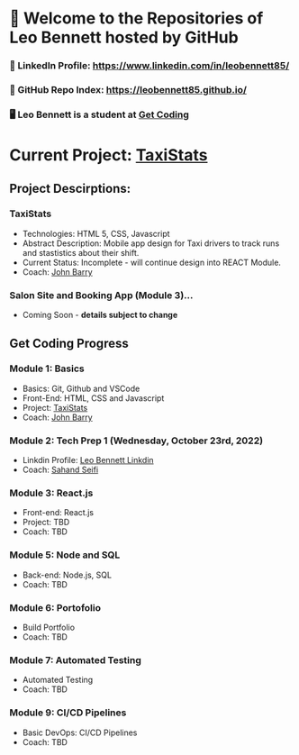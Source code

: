 # 👊 Welcome to the Repositories of Leo Bennett hosted by GitHub
### :link: LinkedIn Profile: https://www.linkedin.com/in/leobennett85/
### :link: GitHub Repo Index: https://leobennett85.github.io/


### 🖥️ Leo Bennett is a student at [Get Coding](https://www.getcoding.ca/)

# Current Project: [TaxiStats](https://leobennett85.github.io/TaxiStats/v3/index.html)

## Project Descirptions:

### TaxiStats
- Technologies: HTML 5, CSS, Javascript
- Abstract Description: Mobile app design for Taxi drivers to track runs and stastistics about their shift.
- Current Status: Incomplete - will continue design into REACT Module.
- Coach: [John Barry](https://github.com/johnnyb8)

### Salon Site and Booking App (Module 3)...
- Coming Soon - <b>details subject to change</b>

## Get Coding Progress

### Module 1: Basics
- Basics: Git, Github and VSCode
- Front-End: HTML, CSS and Javascript
- Project: [TaxiStats](https://leobennett85.github.io/TaxiStats/v3/index.html)
- Coach: [John Barry](https://github.com/johnnyb8)

### Module 2: Tech Prep 1 (Wednesday, October 23rd, 2022)
- Linkdin Profile: [Leo Bennett Linkdin](https://www.linkedin.com/in/leobennett85/)
- Coach: [Sahand Seifi](https://github.com/sahandseifi/sahandseifi)

### Module 3: React.js
- Front-end: React.js
- Project: TBD
- Coach: TBD

### Module 5: Node and SQL
- Back-end: Node.js, SQL
- Coach: TBD

### Module 6: Portofolio
- Build Portfolio
- Coach: TBD

### Module 7: Automated Testing
- Automated Testing
- Coach: TBD

### Module 9: CI/CD Pipelines
- Basic DevOps: CI/CD Pipelines
- Coach: TBD

<!--
**leobennett85/leobennett85** is a ✨ _special_ ✨ repository because its `README.md` (this file) appears on your GitHub profile.
-->
